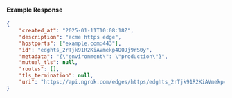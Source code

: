 <!-- Code generated for API Clients. DO NOT EDIT. -->

#### Example Response

```json
{
	"created_at": "2025-01-11T10:08:18Z",
	"description": "acme https edge",
	"hostports": ["example.com:443"],
	"id": "edghts_2rTjk91R2KiAVmekp4OQJj9rS0y",
	"metadata": "{\"environment\": \"production\"}",
	"mutual_tls": null,
	"routes": [],
	"tls_termination": null,
	"uri": "https://api.ngrok.com/edges/https/edghts_2rTjk91R2KiAVmekp4OQJj9rS0y"
}
```
